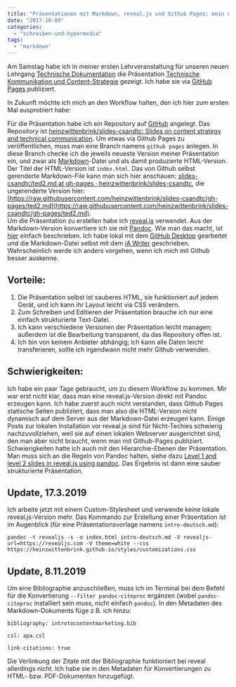 ```yaml
---
title: "Präsentationen mit Markdown, reveal.js und Github Pages: mein neuer Workflow"
date: "2017-10-09"
categories: 
  - "schreiben-und-hypermedia"
tags: 
  - "markdown"
---
```


Am Samstag habe ich in meiner ersten Lehrveranstaltung für unseren neuen Lehrgang [Technische Dokumentation](https://www.fh-joanneum.at/technische-dokumentation/postgraduate/) die Präsentation [Technische Kommunikation und Content-Strategie](https://heinzwittenbrink.github.io/slides-csandtc/) gezeigt. Ich habe sie via [GitHub Pages](https://pages.github.com/) publiziert.

In Zukunft möchte ich mich an den Workflow halten, den ich hier zum ersten Mal ausprobiert habe:  
  
Für die Präsentation habe ich ein Repository auf [GitHub](https://github.com/) angelegt. Das Repository ist [heinzwittenbrink/slides-csandtc: Slides on content strategy and technical communication](https://github.com/heinzwittenbrink/slides-csandtc). Um etwas via Github Pages zu veröffentlichen, muss man eine Branch namens `github pages` anlegen. In diese Branch checke ich die jeweils neueste Version meiner Präsentation ein, und zwar als [Markdown](https://daringfireball.net/projects/markdown/)\-Datei und als damit produzierte HTML-Version. Der Titel der HTML-Version ist `index.html`. Das von Github selbst gerenderte Markdown-File kann man sich hier anschauen: [slides-csandtc/ted2.md at gh-pages · heinzwittenbrink/slides-csandtc](https://github.com/heinzwittenbrink/slides-csandtc/blob/gh-pages/ted2.md), die ungerenderte Version hier: [https://raw.githubusercontent.com/heinzwittenbrink/slides-csandtc/gh-pages/ted2.md](https://raw.githubusercontent.com/heinzwittenbrink/slides-csandtc/gh-pages/ted2.md).  
Um die Präsentation zu erstellen habe ich [reveal.js](http://lab.hakim.se/reveal-js/#/) verwendet. Aus der Markdown-Version konvertiere ich sie mit [Pandoc](https://pandoc.org/). Wie man das macht, ist [hier](https://github.com/jgm/pandoc/wiki/Using-pandoc-to-produce-reveal.js-slides) einfach beschrieben. Ich habe lokal mit dem [GitHub Desktop](https://desktop.github.com/) gearbeitet und die Markdown-Datei selbst mit dem [iA Writer](https://ia.net/writer/) geschrieben. Wahrscheinlich werde ich anders vorgehen, wenn ich mich mit Github besser auskenne.

## Vorteile:

1. Die Präsentation selbst ist sauberes HTML, sie funktioniert auf jedem Gerät, und ich kann ihr Layout leicht via CSS verändern.
2. Zum Schreiben und Editieren der Präsentation brauche ich nur eine einfach strukturierte Text-Datei.
3. Ich kann verschiedene Versionen der Präsentation leicht managen; außerdem ist die Bearbeitung transparent, da das Repository offen ist.
4. Ich bin von keinem Anbieter abhängig; ich kann alle Daten leicht transferieren, sollte ich irgendwann nicht mehr Github verwenden.

## Schwierigkeiten:

Ich habe ein paar Tage gebraucht, um zu diesem Workflow zu kommen. Mir war erst nicht klar, dass man eine reveal.js-Version direkt mit Pandoc erzeugen kann. Ich habe zuerst auch nicht verstanden, dass Github Pages statische Seiten publiziert, dass man also die HTML-Version nicht dynamisch auf dem Server aus der Markdown-Datei erzeugen kann. Einige Posts zur lokalen Installation vor reveal.js sind für Nicht-Techies schwierig nachzuvollziehen, weil sie auf einen lokalen Webserver ausgerichtet sind, den man aber nicht braucht, wenn man mit Github-Pages publiziert. Schwierigkeiten hatte ich auch mit den Hierarchie-Ebenen der Präsentation. Man muss sich an die Regeln von Pandoc halten, siehe dazu [Level 1 and level 2 slides in reveal.js using pandoc](https://stackoverflow.com/questions/30988306/level-1-and-level-2-slides-in-reveal-js-using-pandoc/31778080). Das Ergebnis ist dann eine sauber strukturierte Präsentation.

## Update, 17.3.2019

Ich arbeite jetzt mit einem Custom-Stylesheet und verwende keine lokale reveal.js-Version mehr. Das Kommando zur Erstellung einer Präsentation ist im Augenblick (für eine Präsentationsvorlage namens `intro-deutsch.md`):

`pandoc -t revealjs -s -o index.html intro-deutsch.md -V revealjs-url=https://revealjs.com -V theme=white --css https://heinzwittenbrink.github.io/styles/customizations.css`

## Update, 8.11.2019

Um eine Bibliographie anzuschließen, muss ich im Terminal bei dem Befehl für die Konvertierung `--filter pandoc-citeproc` ergänzen (wobei `pandoc-citeproc` installiert sein muss, nicht einfach `pandoc`). In den Metadaten des Markdown-Dokuments füge z.B. ich hinzu:

`bibliography: introtocontentmarketing.bib`

`csl: apa.csl`

`link-citations: true`

Die Verlinkung der Zitate mit der Bibliographie funktioniert bei reveal allerdings nicht. Ich habe sie in den Metadaten für Konvertierungen zu HTML- bzw. PDF-Dokumenten hinzugefügt.
